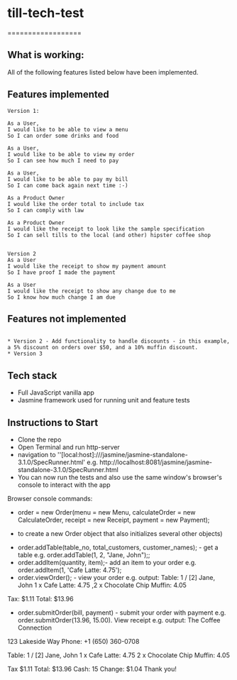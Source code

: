 # till-tech-test
==================

What is working:
-------
All of the following features listed below have been implemented.

Features implemented
-------
```
Version 1:

As a User,
I would like to be able to view a menu
So I can order some drinks and food

As a User,
I would like to be able to view my order
So I can see how much I need to pay

As a User,
I would like to be able to pay my bill
So I can come back again next time :-)

As a Product Owner
I would like the order total to include tax
So I can comply with law

As a Product Owner
I would like the receipt to look like the sample specification
So I can sell tills to the local (and other) hipster coffee shop


Version 2
As a User
I would like the receipt to show my payment amount
So I have proof I made the payment

As a User
I would like the receipt to show any change due to me
So I know how much change I am due

```

Features not implemented
-------
```

* Version 2 - Add functionality to handle discounts - in this example, a 5% discount on orders over $50, and a 10% muffin discount.
* Version 3

```

Tech stack
-------
* Full JavaScript vanilla app
* Jasmine framework used for running unit and feature tests


Instructions to Start
-------
* Clone the repo
* Open Terminal and run http-server
* navigation to ''[local:host]:///jasmine/jasmine-standalone-3.1.0/SpecRunner.html' e.g. http://localhost:8081/jasmine/jasmine-standalone-3.1.0/SpecRunner.html
* You can now run the tests and also use the same window's browser's console to interact with the app

Browser console commands:
* order = new Order(menu = new Menu, calculateOrder = new CalculateOrder, receipt = new Receipt, payment = new Payment);
 - to create a new Order object that also initializes several other objects)
* order.addTable(table_no, total_customers, customer_names); - get a table e.g. order.addTable(1, 2, "Jane, John");;
* order.addItem(quantity, item);- add an item to your order e.g. order.addItem(1, 'Cafe Latte: 4.75');
* order.viewOrder(); - view your order e.g. output:
Table: 1 / [2]
Jane, John
1 x Cafe Latte: 4.75
,2 x Chocolate Chip Muffin: 4.05

Tax: $1.11
Total: $13.96

* order.submitOrder(bill, payment) - submit your order with payment e.g. order.submitOrder(13.96, 15.00). View receipt e.g. output:
The Coffee Connection

123 Lakeside Way
Phone: +1 (650) 360-0708

Table: 1 / [2]
Jane, John
1 x Cafe Latte: 4.75
2 x Chocolate Chip Muffin: 4.05

Tax $1.11
Total: $13.96
Cash: 15
Change: $1.04
Thank you!
